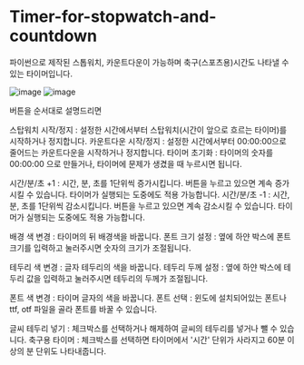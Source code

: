 # Timer-for-stopwatch-and-countdown
파이썬으로 제작된 스톱워치, 카운트다운이 가능하며 축구(스포츠용)시간도 나타낼 수 있는 타이머입니다.

![image](https://github.com/user-attachments/assets/3e6f9e31-c49e-4cdf-be77-51acc78a5c79)
![image](https://github.com/user-attachments/assets/9c6efc0d-542e-42f8-97a2-bdc5d4da5ba9)

버튼을 순서대로 설명드리면

스탑워치 시작/정지 : 설정한 시간에서부터 스탑워치(시간이 앞으로 흐르는 타이머)를 시작하거나 정지합니다.
카운트다운 시작/정지 : 설정한 시간에서부터 00:00:00으로 줄어드는 카운트다운을 시작하거나 정지합니다.
타이머 초기화 : 타이머의 숫자를 00:00:00 으로 만들거나, 타이머에 문제가 생겼을 때 누르시면 됩니다.

시간/분/초 +1 : 시간, 분, 초를 1단위씩 증가시킵니다. 버튼을 누르고 있으면 계속 증가시킬 수 있습니다.
타이머가 실행되는 도중에도 적용 가능합니다.
시간/분/초 -1 : 시간, 분, 초를 1단위씩 감소시킵니다. 버튼을 누르고 있으면 계속 감소시킬 수 있습니다.
타이머가 실행되는 도중에도 적용 가능합니다.

배경 색 변경 : 타이머의 뒤 배경색을 바꿉니다.
폰트 크기 설정 : 옆에 하얀 박스에 폰트 크기를 입력하고 눌러주시면 숫자의 크기가 조절됩니다.

테두리 색 변경 : 글자 테두리의 색을 바꿉니다.
테두리 두께 설정 : 옆에 하얀 박스에 테두리 값을 입력하고 눌러주시면 테두리의 두께가 조절됩니다.

폰트 색 변경 : 타이머 글자의 색을 바꿉니다.
폰트 선택 : 윈도에 설치되어있는 폰트나 ttf, otf 파일을 골라 폰트를 바꿀 수 있습니다.

글씨 테두리 넣기 : 체크박스를 선택하거나 해제하여 글씨의 테두리를 넣거나 뺄 수 있습니다.
축구용 타이머 : 체크박스를 선택하면 타이머에서 '시간' 단위가 사라지고 60분 이상의 분 단위도 나타내줍니다.
